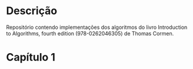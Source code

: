# Descrição

Repositório contendo implementações dos algoritmos do livro Introduction to Algorithms, fourth edition (978-0262046305) de Thomas Cormen.

# Capítulo 1

